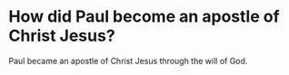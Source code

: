 # How did Paul become an apostle of Christ Jesus?

Paul became an apostle of Christ Jesus through the will of God.
